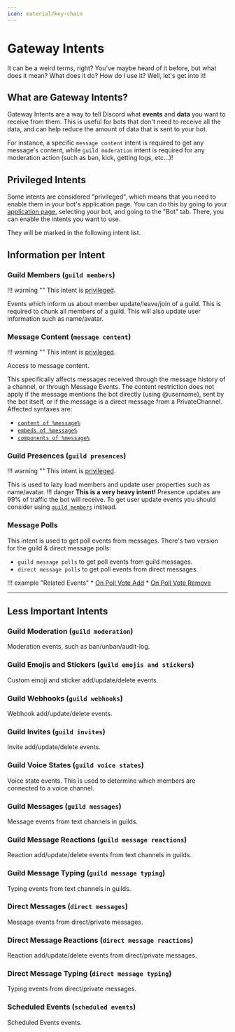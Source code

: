 ```yaml
---
icon: material/key-chain
---
```


# Gateway Intents

It can be a weird terms, right? You've maybe heard of it before, but what does it mean? What does it do? How do I use it? Well, let's get into it!

## What are Gateway Intents?

Gateway Intents are a way to tell Discord what __events__ and __data__ you want to receive from them. This is useful for bots that don't need to receive all the data, and can help reduce the amount of data that is sent to your bot.

For instance, a specific `message content` intent is required to get any message's content, while `guild moderation` intent is required for any moderation action (such as ban, kick, getting logs, etc...)!

## Privileged Intents

Some intents are considered "privileged", which means that you need to enable them in your bot's application page. You can do this by going to your [application page](https://discord.com/developers/applications), selecting your bot, and going to the "Bot" tab. There, you can enable the intents you want to use.

They will be marked in the following intent list.

## Information per Intent

### Guild Members (`guild members`)

!!! warning ""
    This intent is [privileged](#privileged-intents).

Events which inform us about member update/leave/join of a guild.
This is required to chunk all members of a guild.
This will also update user information such as name/avatar.


### Message Content (`message content`)

!!! warning ""
    This intent is [privileged](#privileged-intents).

Access to message content.

This specifically affects messages received through the message history of a channel, or through Message Events. The content restriction does not apply if the message mentions the bot directly (using @username), sent by the bot itself, or if the message is a direct message from a PrivateChannel. Affected syntaxes are:

* [`content of %message%`](../docs/expressions.md#message-content)
* [`embeds of %message%`](../docs/expressions.md#message-embeds)
* [`components of %message%`](../docs/expressions.md#message-builder-component-rows)

### Guild Presences (`guild presences`)

!!! warning ""
    This intent is [privileged](#privileged-intents).

This is used to lazy load members and update user properties such as name/avatar.
!!! danger
    **This is a very heavy intent!** Presence updates are 99% of traffic the bot will receive. To get user update events you should consider using [`guild members`](#guild-members-guild-members) instead.

### Message Polls

This intent is used to get poll events from messages. There's two version for the guild & direct message polls:

* `guild message polls` to get poll events from guild messages.
* `direct message polls` to get poll events from direct messages.

!!! example "Related Events"
    * [On Poll Vote Add](../docs/events.md#on-poll-vote-add)
    * [On Poll Vote Remove](../docs/events.md#on-poll-vote-remove)

---

## Less Important Intents

### Guild Moderation (`guild moderation`)

Moderation events, such as ban/unban/audit-log.

### Guild Emojis and Stickers (`guild emojis and stickers`)

Custom emoji and sticker add/update/delete events.

### Guild Webhooks (`guild webhooks`)

Webhook add/update/delete events.

### Guild Invites (`guild invites`)

Invite add/update/delete events.

### Guild Voice States (`guild voice states`)

Voice state events. This is used to determine which members are connected to a voice channel.

### Guild Messages (`guild messages`)

Message events from text channels in guilds.

### Guild Message Reactions (`guild message reactions`)

Reaction add/update/delete events from text channels in guilds.

### Guild Message Typing (`guild message typing`)

Typing events from text channels in guilds.

### Direct Messages (`direct messages`)

Message events from direct/private messages.

### Direct Message Reactions (`direct message reactions`)

Reaction add/update/delete events from direct/private messages.

### Direct Message Typing (`direct message typing`)

Typing events from direct/private messages.

### Scheduled Events (`scheduled events`)

Scheduled Events events.
